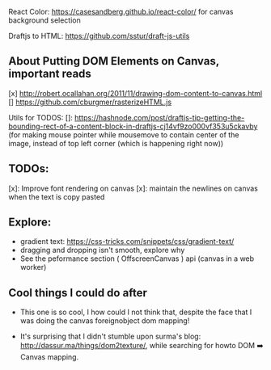 React Color: https://casesandberg.github.io/react-color/ for canvas background selection

Draftjs to HTML: https://github.com/sstur/draft-js-utils

## About Putting DOM Elements on Canvas, important reads

[x] http://robert.ocallahan.org/2011/11/drawing-dom-content-to-canvas.html
[] https://github.com/cburgmer/rasterizeHTML.js


Utils for TODOS: 
[]: https://hashnode.com/post/draftjs-tip-getting-the-bounding-rect-of-a-content-block-in-draftjs-cj14vf9zo000vf353u5ckavby (for making mouse pointer while mousemove to contain center of the image, instead of top left corner (which is happening right now))


## TODOs: 
[x]: Improve font rendering on canvas
[x]: maintain the newlines on canvas when the text is copy pasted

## Explore: 

- gradient text: https://css-tricks.com/snippets/css/gradient-text/
- dragging and dropping isn't smooth, explore why
- See the peformance section ( OffscreenCanvas ) api (canvas in a web worker)

## Cool things I could do after
- This one is so cool, I how could I not think that, despite the face that I was doing the canvas foreignobject dom mapping!

- It's surprising that I didn't stumble upon surma's blog: http://dassur.ma/things/dom2texture/, while searching for howto DOM ➡️ Canvas mapping.

